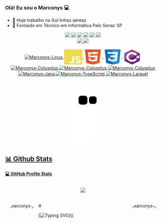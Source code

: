 ### Olá! Eu sou o Marconys 💻
                              

- 🔭 Hoje trabalho na Gol linhas aéreas
- 🌱 Formado em Técnico em Informática Pelo Senac SP


<div align="center"> 
  <a href="https://www.youtube.com/channel/UCNE0FUT2dhq7qT53Vgsy7WA" target="_blank"><img src="https://img.shields.io/badge/YouTube-FF0000?style=for-the-badge&logo=youtube&logoColor=white" target="_blank"></a>
    <a href="link do instagram" target="_blank"><img src="https://img.shields.io/badge/-Instagram-%23E4405F?style=for-the-badge&logo=instagram&logoColor=white" target="_blank"></a>
 	<a href="link da twitch" target="_blank"><img src="https://img.shields.io/badge/Twitch-9146FF?style=for-the-badge&logo=twitch&logoColor=white" target="_blank"></a>
 <a href="https://discord.gg/pjqtVxNd" target="_blank"><img src="https://img.shields.io/badge/Discord-7289DA?style=for-the-badge&logo=discord&logoColor=white" target="_blank"></a> 
  <a href = "mailto:alunoti91@gmail.com"><img src="https://img.shields.io/badge/-Gmail-%23333?style=for-the-badge&logo=gmail&logoColor=white" target="_blank"></a>
  <a href="https://www.linkedin.com/in/marconys-pinheiro-de-moura-6b5119160" target="_blank"><img src="https://img.shields.io/badge/-LinkedIn-%230077B5?style=for-the-badge&logo=linkedin&logoColor=white" target="_blank"></a> 
  </div>

<div align="center">
  <a href="https://github.com/marconys">
  <img height="180em" src="https://github-readme-stats.vercel.app/api?username=marconys&show_icons=true&theme=dracula&include_all_commits=true&count_private=true"/>
  <img height="180em" src="https://github-readme-stats.vercel.app/api/top-langs/?username=marconys&layout=compact&langs_count=7&theme=dracula"/>
</div>


<div align="center" style="display: inline_block"><br>
  <img align="center" alt="Marconys-Linux" height="50" width="60" src="https://cdn.jsdelivr.net/gh/devicons/devicon/icons/linux/linux-original.svg">
  <img align="center" alt="Marconys-Js" height="50" width="60" src="https://raw.githubusercontent.com/devicons/devicon/master/icons/javascript/javascript-plain.svg"> 
  <img align="center" alt="Marconys-HTML" height="50" width="60" src="https://raw.githubusercontent.com/devicons/devicon/master/icons/html5/html5-original.svg">
  <img align="center" alt="Marconys-CSS" height="50" width="60" src="https://raw.githubusercontent.com/devicons/devicon/master/icons/css3/css3-original.svg">  
  <img align="center" alt="Marconys-Csharp" height="50" width="60" src="https://raw.githubusercontent.com/devicons/devicon/master/icons/csharp/csharp-original.svg">
  <img align="center" alt="Marconys-Cplusplus" height="50" width="60" src="https://cdn.jsdelivr.net/gh/devicons/devicon/icons/cplusplus/cplusplus-original.svg"> 
  <img align="center" alt="Marconys-Cplusplus" height="50" width="60" src="https://cdn.jsdelivr.net/gh/devicons/devicon/icons/php/php-original.svg"> 
  <img align="center" alt="Marconys-Cplusplus" height="50" width="60" src="https://cdn.jsdelivr.net/gh/devicons/devicon/icons/unity/unity-original.svg">
  <img align="center" alt="Marconys-Java" height="50" width="60" src="https://cdn.jsdelivr.net/gh/devicons/devicon/icons/java/java-original.svg"> 
  <img align="center" alt="Marconys-TypeScript" height="50" width="60" src="https://cdn.jsdelivr.net/gh/devicons/devicon/icons/typescript/typescript-original.svg"> 
  <img align="center" alt="Marconys-Laravel" height="50" width="60" src="https://cdn.jsdelivr.net/gh/devicons/devicon/icons/laravel/laravel-plain.svg">  
  
  ##  
  
  ![Snake animation](https://github.com/marconys/Marconys/blob/output/github-contribution-grid-snake.svg)
   
  </div>
  
  ## 📊 Github Stats
	
  <summary><b>💻 GitHub Profile Stats</b></summary>
  <br/>
  <p align="center">
      <a href="https://github.com/marconys"><img src="https://activity-graph.herokuapp.com/graph?username=marconys&custom_title=Marconys%20Pinheiro%20Contribution%20Graph&theme=react-dark" /></a>
	</p>
  <br/>	    
  <img align="left" alt="Marconys-pic" height="150" style="border-radius:50px;" src="https://octodex.github.com/images/daftpunktocat-guy.gif">  
  <img align="right" alt="Marconys-pic" height="150" style="border-radius:50px;" src="https://octodex.github.com/images/daftpunktocat-thomas.gif"> 
  #
  
  [![Typing SVG](https://readme-typing-svg.herokuapp.com?font=Ubuntu&color=blue&vCenter=true&lines=Marconys+See+you+soon+my+friend!)]()
  

 
